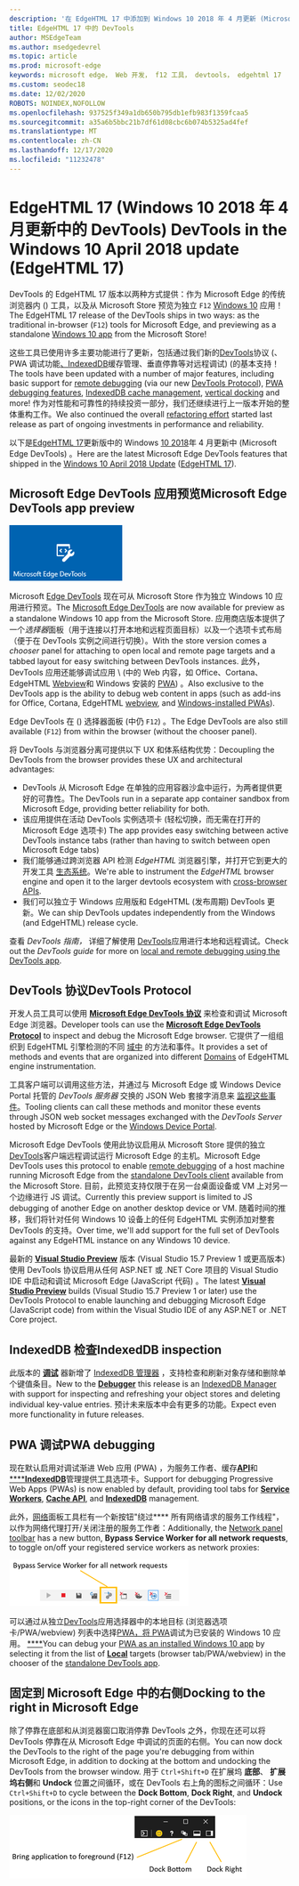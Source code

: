 ```yaml
---
description: '在 EdgeHTML 17 中添加到 Windows 10 2018 年 4 月更新 (Microsoft Edge DevTools) '
title: EdgeHTML 17 中的 DevTools
author: MSEdgeTeam
ms.author: msedgedevrel
ms.topic: article
ms.prod: microsoft-edge
keywords: microsoft edge， Web 开发， f12 工具， devtools， edgehtml 17
ms.custom: seodec18
ms.date: 12/02/2020
ROBOTS: NOINDEX,NOFOLLOW
ms.openlocfilehash: 937525f349a1db650b795db1efb983f1359fcaa5
ms.sourcegitcommit: a35a6b5bbc21b7df61d08cbc6b074b5325ad4fef
ms.translationtype: MT
ms.contentlocale: zh-CN
ms.lasthandoff: 12/17/2020
ms.locfileid: "11232478"
---
```

# <span data-ttu-id="e40cb-104">EdgeHTML 17 (Windows 10 2018 年 4 月更新中的 DevTools) </span><span class="sxs-lookup"><span data-stu-id="e40cb-104">DevTools in the Windows 10 April 2018 update (EdgeHTML 17)</span></span>

<span data-ttu-id="e40cb-105">DevTools 的 EdgeHTML 17 版本以两种方式提供：作为 Microsoft Edge 的传统浏览器内 () 工具，以及从 Microsoft Store 预览为独立 `F12` [Windows 10](#microsoft-edge-devtools-app-preview) 应用！</span><span class="sxs-lookup"><span data-stu-id="e40cb-105">The EdgeHTML 17 release of the DevTools ships in two ways: as the traditional in-browser (`F12`) tools for Microsoft Edge, and previewing as a standalone [Windows 10 app](#microsoft-edge-devtools-app-preview) from the Microsoft Store!</span></span>

<span data-ttu-id="e40cb-106">这些工具已使用许多主要功能进行了更新，包括[](#docking-to-the-right-in-microsoft-edge)通过我们新的[DevTools](#devtools-protocol)协议 (、PWA 调试功能[](../index.md#remote-debugging)[、IndexedDB](#indexeddb-inspection)缓存管理[](#pwa-debugging)、垂直停靠等对远程调试)  (的基本支持！</span><span class="sxs-lookup"><span data-stu-id="e40cb-106">The tools have been updated with a number of major features, including basic support for [remote debugging](../index.md#remote-debugging) (via our new [DevTools Protocol](#devtools-protocol)), [PWA debugging features](#pwa-debugging), [IndexedDB cache management](#indexeddb-inspection), [vertical docking](#docking-to-the-right-in-microsoft-edge) and more!</span></span> <span data-ttu-id="e40cb-107">作为对性能和可靠性的持续[](./edgehtml-16.md)投资一部分，我们还继续进行上一版本开始的整体重构工作。</span><span class="sxs-lookup"><span data-stu-id="e40cb-107">We also continued the overall [refactoring effort](./edgehtml-16.md) started last release as part of ongoing investments in performance and reliability.</span></span>

<span data-ttu-id="e40cb-108">以下是[EdgeHTML 17](https://aka.ms/devguide_edgehtml_17)更新版中的 Windows [10 2018](/windows/uwp/whats-new/windows-10-build-17134)年 4 月更新中 (Microsoft Edge DevTools) 。</span><span class="sxs-lookup"><span data-stu-id="e40cb-108">Here are the latest Microsoft Edge DevTools features that shipped in the [Windows 10 April 2018 Update](/windows/uwp/whats-new/windows-10-build-17134) ([EdgeHTML 17](https://aka.ms/devguide_edgehtml_17)).</span></span>

## <span data-ttu-id="e40cb-109">Microsoft Edge DevTools 应用预览</span><span class="sxs-lookup"><span data-stu-id="e40cb-109">Microsoft Edge DevTools app preview</span></span>

![Microsoft Edge DevTools 应用](../../devtools-protocol/media/microsoft-edge-devtools.png) 

<span data-ttu-id="e40cb-111">Microsoft [Edge DevTools](https://www.microsoft.com/store/p/microsoft-edge-devtools-preview/9mzbfrmz0mnj) 现在可从 Microsoft Store 作为独立 Windows 10 应用进行预览。</span><span class="sxs-lookup"><span data-stu-id="e40cb-111">The [Microsoft Edge DevTools](https://www.microsoft.com/store/p/microsoft-edge-devtools-preview/9mzbfrmz0mnj) are now available for preview as a standalone Windows 10 app from the Microsoft Store.</span></span> <span data-ttu-id="e40cb-112">应用商店版本提供了一个*选择器*面板（用于连接以打开本地和远程页面目标）以及一个选项卡式布局（便于在 DevTools 实例之间进行切换）。</span><span class="sxs-lookup"><span data-stu-id="e40cb-112">With the store version comes a *chooser* panel for attaching to open local and remote page targets and a tabbed layout for easy switching between DevTools instances.</span></span> <span data-ttu-id="e40cb-113">此外，DevTools 应用还能够调试应用 \ (中的 Web 内容，如 Office、Cortana、EdgeHTML [Webview](../../hosting/webview/index.md)和 Windows 安装的 [PWA](../../progressive-web-apps/windows-features.md)\) 。</span><span class="sxs-lookup"><span data-stu-id="e40cb-113">Also exclusive to the DevTools app is the ability to debug web content in apps \(such as add-ins for Office, Cortana, EdgeHTML [webview](../../hosting/webview/index.md), and [Windows-installed PWAs](../../progressive-web-apps/windows-features.md)\).</span></span>

<span data-ttu-id="e40cb-114">Edge DevTools 在 () 选择器面板 (中仍 `F12`) 。</span><span class="sxs-lookup"><span data-stu-id="e40cb-114">The Edge DevTools are also still available (`F12`) from within the browser (without the chooser panel).</span></span>

<span data-ttu-id="e40cb-115">将 DevTools 与浏览器分离可提供以下 UX 和体系结构优势：</span><span class="sxs-lookup"><span data-stu-id="e40cb-115">Decoupling the DevTools from the browser provides these UX and architectural advantages:</span></span>

- <span data-ttu-id="e40cb-116">DevTools 从 Microsoft Edge 在单独的应用容器沙盒中运行，为两者提供更好的可靠性。</span><span class="sxs-lookup"><span data-stu-id="e40cb-116">The DevTools run in a separate app container sandbox from Microsoft Edge, providing better reliability for both.</span></span>
- <span data-ttu-id="e40cb-117">该应用提供在活动 DevTools 实例选项卡 (轻松切换，而无需在打开的 Microsoft Edge 选项卡) </span><span class="sxs-lookup"><span data-stu-id="e40cb-117">The app provides easy switching between active DevTools instance tabs (rather than having to switch between open Microsoft Edge tabs)</span></span>
- <span data-ttu-id="e40cb-118">我们能够通过跨浏览器 API 检测 *EdgeHTML* 浏览器引擎，并打开它到更大的开发工具 [生态系统](https://github.com/WICG/devtools-protocol/)。</span><span class="sxs-lookup"><span data-stu-id="e40cb-118">We're able to instrument the *EdgeHTML* browser engine and open it to the larger devtools ecosystem with [cross-browser APIs](https://github.com/WICG/devtools-protocol/).</span></span>
- <span data-ttu-id="e40cb-119">我们可以独立于 Windows 应用版和 EdgeHTML (发布周期) DevTools 更新。</span><span class="sxs-lookup"><span data-stu-id="e40cb-119">We can ship DevTools updates independently from the Windows (and EdgeHTML) release cycle.</span></span>

<span data-ttu-id="e40cb-120">查看 *DevTools 指南，* 详细了解使用 [DevTools](../index.md)应用进行本地和远程调试。</span><span class="sxs-lookup"><span data-stu-id="e40cb-120">Check out the *DevTools guide* for more on [local and remote debugging using the DevTools app](../index.md).</span></span>

## <span data-ttu-id="e40cb-121">DevTools 协议</span><span class="sxs-lookup"><span data-stu-id="e40cb-121">DevTools Protocol</span></span>

<span data-ttu-id="e40cb-122">开发人员工具可以使用 [**Microsoft Edge DevTools 协议**](../../devtools-protocol/index.md) 来检查和调试 Microsoft Edge 浏览器。</span><span class="sxs-lookup"><span data-stu-id="e40cb-122">Developer tools can use the [**Microsoft Edge DevTools Protocol**](../../devtools-protocol/index.md) to inspect and debug the Microsoft Edge browser.</span></span> <span data-ttu-id="e40cb-123">它提供了一组组织到 EdgeHTML 引擎检测的不同 [域中](../../devtools-protocol/0.1/domains/index.md) 的方法和事件。</span><span class="sxs-lookup"><span data-stu-id="e40cb-123">It provides a set of methods and events that are organized into different [Domains](../../devtools-protocol/0.1/domains/index.md) of EdgeHTML engine instrumentation.</span></span>

 <span data-ttu-id="e40cb-124">工具客户端可以调用这些方法，并通过与 Microsoft Edge 或 Windows Device Portal 托管的 *DevTools 服务器* 交换的 JSON Web 套接字消息来 [监视这些事件](/windows/mixed-reality/using-the-windows-device-portal)。</span><span class="sxs-lookup"><span data-stu-id="e40cb-124">Tooling clients can call these methods and monitor these events through JSON web socket messages exchanged with the *DevTools Server* hosted by Microsoft Edge or the [Windows Device Portal](/windows/mixed-reality/using-the-windows-device-portal).</span></span> 
 
 <span data-ttu-id="e40cb-125">Microsoft Edge DevTools 使用此协议[](../../devtools-protocol/0.1/clients.md#microsoft-edge-devtools-preview)启用从 Microsoft Store 提供的独立[DevTools](https://www.microsoft.com/store/p/microsoft-edge-devtools-preview/9mzbfrmz0mnj)客户端远程调试运行 Microsoft Edge 的主机。</span><span class="sxs-lookup"><span data-stu-id="e40cb-125">Microsoft Edge DevTools uses this protocol to enable [remote debugging](../../devtools-protocol/0.1/clients.md#microsoft-edge-devtools-preview) of a host machine running Microsoft Edge from the [standalone DevTools client](https://www.microsoft.com/store/p/microsoft-edge-devtools-preview/9mzbfrmz0mnj) available from the Microsoft Store.</span></span> <span data-ttu-id="e40cb-126">目前，此预览支持仅限于在另一台桌面设备或 VM 上对另一个边缘进行 JS 调试。</span><span class="sxs-lookup"><span data-stu-id="e40cb-126">Currently this preview support is limited to JS debugging of another Edge on another desktop device or VM.</span></span> <span data-ttu-id="e40cb-127">随着时间的推移，我们将针对任何 Windows 10 设备上的任何 EdgeHTML 实例添加对整套 DevTools 的支持。</span><span class="sxs-lookup"><span data-stu-id="e40cb-127">Over time, we'll add support for the full set of DevTools against any EdgeHTML instance on any Windows 10 device.</span></span>  
 
 <span data-ttu-id="e40cb-128">最新的 [**Visual Studio Preview**](https://www.visualstudio.com/vs/preview/) 版本 (Visual Studio 15.7 Preview 1 或更高版本) 使用 DevTools 协议启用从任何 ASP.NET 或 .NET Core 项目的 Visual Studio IDE 中启动和调试 Microsoft Edge (JavaScript 代码) 。</span><span class="sxs-lookup"><span data-stu-id="e40cb-128">The latest [**Visual Studio Preview**](https://www.visualstudio.com/vs/preview/) builds (Visual Studio 15.7 Preview 1 or later) use the DevTools Protocol to enable launching and debugging Microsoft Edge (JavaScript code) from within the Visual Studio IDE of any ASP.NET or .NET Core project.</span></span>

## <span data-ttu-id="e40cb-129">IndexedDB 检查</span><span class="sxs-lookup"><span data-stu-id="e40cb-129">IndexedDB inspection</span></span>

<span data-ttu-id="e40cb-130">此版本的 [**调试**](../debugger.md) 器新增了 [IndexedDB 管理器](../storage.md#indexeddb-manager) ，支持检查和刷新对象存储和删除单个键值条目。</span><span class="sxs-lookup"><span data-stu-id="e40cb-130">New to the [**Debugger**](../debugger.md) this release is an [IndexedDB Manager](../storage.md#indexeddb-manager) with support for inspecting and refreshing your object stores and deleting individual key-value entries.</span></span> <span data-ttu-id="e40cb-131">预计未来版本中会有更多的功能。</span><span class="sxs-lookup"><span data-stu-id="e40cb-131">Expect even more functionality in future releases.</span></span>

## <span data-ttu-id="e40cb-132">PWA 调试</span><span class="sxs-lookup"><span data-stu-id="e40cb-132">PWA debugging</span></span>

<span data-ttu-id="e40cb-133">现在默认启用对调试渐进 Web 应用 (PWA) ，为服务工作者、缓存[**API**](../storage.md#cache-manager)和[\*\*\*\*](../service-workers.md)[**IndexedDB**](../storage.md#indexeddb-manager)管理提供工具选项卡。</span><span class="sxs-lookup"><span data-stu-id="e40cb-133">Support for debugging Progressive Web Apps (PWAs) is now enabled by default, providing tool tabs for [**Service Workers**](../service-workers.md), [**Cache API**](../storage.md#cache-manager), and [**IndexedDB**](../storage.md#indexeddb-manager) management.</span></span>

<span data-ttu-id="e40cb-134">此外，[网络](../network.md#toolbar)面板工具栏有一个新按钮"绕过\*\*\*\* 所有网络请求的服务工作线程"，以作为网络代理打开/关闭注册的服务工作者：</span><span class="sxs-lookup"><span data-stu-id="e40cb-134">Additionally, the [Network panel toolbar](../network.md#toolbar) has a new button, **Bypass Service Worker for all network requests**, to toggle on/off your registered service workers as network proxies:</span></span>

![网络工具栏按钮：绕过所有网络请求的服务工作线程](../media/network_toolbar_bypass_sw.png)

<span data-ttu-id="e40cb-136">可以通过从独立[DevTools](../index.md#microsoft-store-app)应用选择器中的本地目标 (浏览器选项卡/PWA/webview) 列表中选择[PWA，将 PWA](../../progressive-web-apps/windows-features.md)调试为已安装的 Windows 10 应用。 [\*\*\*\*](../../progressive-web-apps/windows-features.md#debug-your-pwa-edgehtml-as-a-windows-app)</span><span class="sxs-lookup"><span data-stu-id="e40cb-136">You can debug your [PWA as an installed Windows 10 app](../../progressive-web-apps/windows-features.md) by selecting it from the list of [**Local**](../../progressive-web-apps/windows-features.md#debug-your-pwa-edgehtml-as-a-windows-app) targets (browser tab/PWA/webview) in the chooser of the [standalone DevTools app](../index.md#microsoft-store-app).</span></span>  

## <span data-ttu-id="e40cb-137">固定到 Microsoft Edge 中的右侧</span><span class="sxs-lookup"><span data-stu-id="e40cb-137">Docking to the right in Microsoft Edge</span></span>

<span data-ttu-id="e40cb-138">除了停靠在底部和从浏览器窗口取消停靠 DevTools 之外，你现在还可以将 DevTools 停靠在从 Microsoft Edge 中调试的页面的右侧。</span><span class="sxs-lookup"><span data-stu-id="e40cb-138">You can now dock the DevTools to the right of the page you're debugging from within Microsoft Edge, in addition to docking at the bottom and undocking the DevTools from the browser window.</span></span> <span data-ttu-id="e40cb-139">用于 `Ctrl+Shift+D` 在扩展坞 **底部**、 **扩展坞右侧**和 **Undock** 位置之间循环，或在 DevTools 右上角的图标之间循环：</span><span class="sxs-lookup"><span data-stu-id="e40cb-139">Use `Ctrl+Shift+D` to cycle between the **Dock Bottom**, **Dock Right**, and **Undock** positions, or the icons in the top-right corner of the DevTools:</span></span>

![DevTools (未停靠状态) 扩展选项](../media/docking_buttons.png) 
